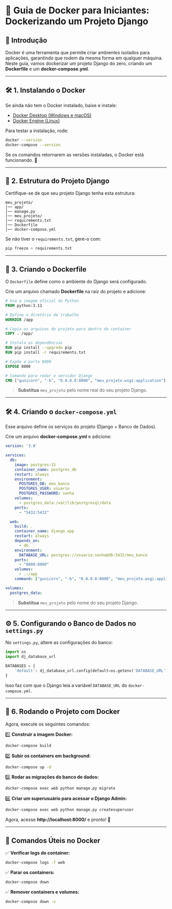 # 🚀 Guia de Docker para Iniciantes: Dockerizando um Projeto Django

## 📌 Introdução
Docker é uma ferramenta que permite criar ambientes isolados para aplicações, garantindo que rodem da mesma forma em qualquer máquina. Neste guia, vamos dockerizar um projeto Django do zero, criando um **Dockerfile** e um **docker-compose.yml**.

---

## 🛠️ 1. Instalando o Docker

Se ainda não tem o Docker instalado, baixe e instale:
- [Docker Desktop (Windows e macOS)](https://www.docker.com/products/docker-desktop)
- [Docker Engine (Linux)](https://docs.docker.com/engine/install/)

Para testar a instalação, rode:
```sh
docker --version
docker-compose --version
```

Se os comandos retornarem as versões instaladas, o Docker está funcionando. 🎉

---

## 📂 2. Estrutura do Projeto Django
Certifique-se de que seu projeto Django tenha esta estrutura:
```
meu_projeto/
│── app/
│── manage.py
│── meu_projeto/
│── requirements.txt
│── Dockerfile
│── docker-compose.yml
```
Se não tiver o `requirements.txt`, gere-o com:
```sh
pip freeze > requirements.txt
```

---

## 🐳 3. Criando o Dockerfile
O `Dockerfile` define como o ambiente do Django será configurado.

Crie um arquivo chamado **Dockerfile** na raiz do projeto e adicione:
```dockerfile
# Usa a imagem oficial do Python
FROM python:3.11

# Define o diretório de trabalho
WORKDIR /app

# Copia os arquivos do projeto para dentro do container
COPY . /app/

# Instala as dependências
RUN pip install --upgrade pip
RUN pip install -r requirements.txt

# Expõe a porta 8000
EXPOSE 8000

# Comando para rodar o servidor Django
CMD ["gunicorn", "-b", "0.0.0.0:8000", "meu_projeto.wsgi:application"]
```
> **Substitua** `meu_projeto` pelo nome real do seu projeto Django.

---

## 🛠️ 4. Criando o `docker-compose.yml`
Esse arquivo define os serviços do projeto (Django + Banco de Dados).

Crie um arquivo **docker-compose.yml** e adicione:
```yaml
version: '3.8'

services:
  db:
    image: postgres:15
    container_name: postgres_db
    restart: always
    environment:
      POSTGRES_DB: meu_banco
      POSTGRES_USER: usuario
      POSTGRES_PASSWORD: senha
    volumes:
      - postgres_data:/var/lib/postgresql/data
    ports:
      - "5432:5432"

  web:
    build: .
    container_name: django_app
    restart: always
    depends_on:
      - db
    environment:
      DATABASE_URL: postgres://usuario:senha@db:5432/meu_banco
    ports:
      - "8000:8000"
    volumes:
      - .:/app
    command: ["gunicorn", "-b", "0.0.0.0:8000", "meu_projeto.wsgi:application"]

volumes:
  postgres_data:
```
> **Substitua** `meu_projeto` pelo nome do seu projeto Django.

---

## ⚙️ 5. Configurando o Banco de Dados no `settings.py`

No `settings.py`, altere as configurações do banco:
```python
import os
import dj_database_url

DATABASES = {
    'default': dj_database_url.config(default=os.getenv('DATABASE_URL'))
}
```
Isso faz com que o Django leia a variável `DATABASE_URL` do `docker-compose.yml`.

---

## 🚀 6. Rodando o Projeto com Docker
Agora, execute os seguintes comandos:

1️⃣ **Construir a imagem Docker:**
```sh
docker-compose build
```

2️⃣ **Subir os containers em background:**
```sh
docker-compose up -d
```

3️⃣ **Rodar as migrações do banco de dados:**
```sh
docker-compose exec web python manage.py migrate
```

4️⃣ **Criar um superusuário para acessar o Django Admin:**
```sh
docker-compose exec web python manage.py createsuperuser
```

Agora, acesse **http://localhost:8000/** e pronto! 🎉

---

## 🔄 Comandos Úteis no Docker

✅ **Verificar logs do container:**
```sh
docker-compose logs -f web
```

✅ **Parar os containers:**
```sh
docker-compose down
```

✅ **Remover containers e volumes:**
```sh
docker-compose down -v
```